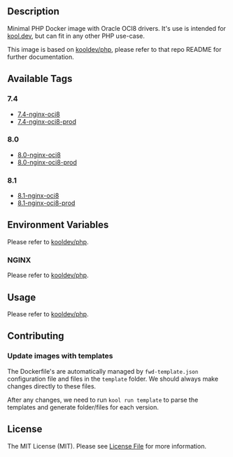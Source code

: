 ## Description

Minimal PHP Docker image with Oracle OCI8 drivers. It's use is intended for [kool.dev](https://github.com/kool-dev/kool), but can fit in any other PHP use-case.

This image is based on [kooldev/php](https://github.com/kool-dev/docker-php), please refer to that repo README for further documentation.

## Available Tags

### 7.4

- [7.4-nginx-oci8](https://github.com/kool-dev/docker-php-oci8/blob/main/7.4-nginx-oci8/Dockerfile)
- [7.4-nginx-oci8-prod](https://github.com/kool-dev/docker-php-oci8/blob/main/7.4-nginx-oci8-prod/Dockerfile)


### 8.0

- [8.0-nginx-oci8](https://github.com/kool-dev/docker-php-oci8/blob/main/8.0-nginx-oci8/Dockerfile)
- [8.0-nginx-oci8-prod](https://github.com/kool-dev/docker-php-oci8/blob/main/8.0-nginx-oci8-prod/Dockerfile)


### 8.1

- [8.1-nginx-oci8](https://github.com/kool-dev/docker-php-oci8/blob/main/8.1-nginx-oci8/Dockerfile)
- [8.1-nginx-oci8-prod](https://github.com/kool-dev/docker-php-oci8/blob/main/8.1-nginx-oci8-prod/Dockerfile)


## Environment Variables

Please refer to [kooldev/php](https://github.com/kool-dev/docker-php).

### NGINX

Please refer to [kooldev/php](https://github.com/kool-dev/docker-php).

## Usage

Please refer to [kooldev/php](https://github.com/kool-dev/docker-php).

## Contributing

### Update images with templates

The Dockerfile's are automatically managed by `fwd-template.json` configuration file and files in the `template` folder. We should always make changes directly to these files.

After any changes, we need to run `kool run template` to parse the templates and generate folder/files for each version.

## License

The MIT License (MIT). Please see [License File](LICENSE.md) for more information.

